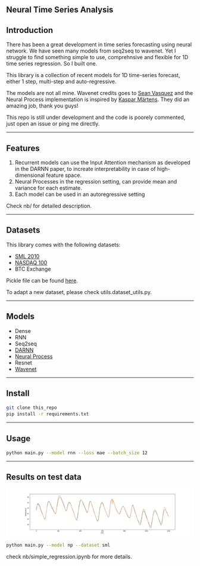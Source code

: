 Neural Time Series Analysis
---
## Introduction
There has been a great development in time series forecasting using neural network. We have seen many models from seq2seq to wavenet. 
Yet I struggle to find something simple to use, comprehnsive and flexible for 1D time series regression. So I built one.

This library is a collection of recent models for 1D time-series forecast, either 1 step, multi-step and auto-regressive.

The models are not all mine. Wavenet credits goes to [Sean Vasquez](https://github.com/sjvasquez/) and the Neural Process implementation is inspired by [Kaspar Märtens](https://github.com/kasparmartens/). They did an amazing job, thank you guys!

This repo is still under development and the code is poorely commented, just open an issue or ping me directly.

---
## Features

1. Recurrent models can use the Input Attention mechanism as developed in the DARNN paper, to increate interpretability in case of high-dimensional feature space.
2. Neural Processes in the regression setting, can provide mean and variance for each estimate.
3. Each model can be used in an autoregressive setting

Check nb/ for detailed description.

---
## Datasets
This library comes with the following datasets:
- [SML 2010](https://archive.ics.uci.edu/ml/datasets/SML2010)
- [NASDAQ 100](http://cseweb.ucsd.edu/~yaq007/NASDAQ100_stock_data.html)
- BTC Exchange

Pickle file can be found [here](https://drive.google.com/open?id=0B3B22Hd5PMxSaVpsYmRHU2ZJYWc).

To adapt a new dataset, please check utils.dataset_utils.py.

---
## Models

- Dense
- RNN
- Seq2seq
- [DARNN](https://arxiv.org/pdf/1704.02971.pdf)
- [Neural Process](https://arxiv.org/abs/1807.01622)
- Resnet
- [Wavenet](https://github.com/sjvasquez/web-traffic-forecasting)

---
## Install

```bash
git clone this_repo
pip install -r requirements.txt
```

---
## Usage

```bash
python main.py --model rnn --loss mae --batch_size 12
```

---
## Results on test data

![np](nb/img/np_sml.png)


```bash
python main.py --model np --dataset sml
```

check nb/simple_regression.ipynb for more details.
